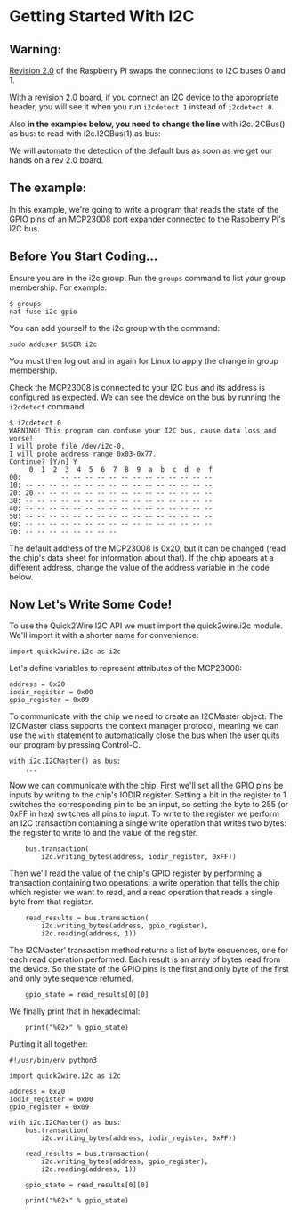 Getting Started With I2C
========================


Warning:
-------

[Revision 2.0](http://www.raspberrypi.org/archives/1929) of the Raspberry Pi swaps the connections to I2C buses 0 and 1.

With a revision 2.0 board, if you connect an I2C device to the appropriate header,
you will see it when you run `i2cdetect 1` instead of `i2cdetect 0`.

Also **in the examples below, you need to change the line**
    with i2c.I2CBus() as bus:
to read
    with i2c.I2CBus(1) as bus:

We will automate the detection of the default bus as soon as we get our hands on a rev 2.0 board.

The example:
------------

In this example, we're going to write a program that reads the state
of the GPIO pins of an MCP23008 port expander connected to the
Raspberry Pi's I2C bus.

Before You Start Coding...
--------------------------

Ensure you are in the i2c group.  Run the `groups` command to list
your group membership. For example:

    $ groups
    nat fuse i2c gpio

You can add yourself to the i2c group with the command:

    sudo adduser $USER i2c

You must then log out and in again for Linux to apply the change in
group membership.

Check the MCP23008 is connected to your I2C bus and its address is
configured as expected.  We can see the device on the bus by running
the `i2cdetect` command:

    $ i2cdetect 0
    WARNING! This program can confuse your I2C bus, cause data loss and worse!
    I will probe file /dev/i2c-0.
    I will probe address range 0x03-0x77.
    Continue? [Y/n] Y
         0  1  2  3  4  5  6  7  8  9  a  b  c  d  e  f
    00:          -- -- -- -- -- -- -- -- -- -- -- -- -- 
    10: -- -- -- -- -- -- -- -- -- -- -- -- -- -- -- -- 
    20: 20 -- -- -- -- -- -- -- -- -- -- -- -- -- -- -- 
    30: -- -- -- -- -- -- -- -- -- -- -- -- -- -- -- -- 
    40: -- -- -- -- -- -- -- -- -- -- -- -- -- -- -- -- 
    50: -- -- -- -- -- -- -- -- -- -- -- -- -- -- -- -- 
    60: -- -- -- -- -- -- -- -- -- -- -- -- -- -- -- -- 
    70: -- -- -- -- -- -- -- --                         

The default address of the MCP23008 is 0x20, but it can be changed
(read the chip's data sheet for information about that).  If the chip
appears at a different address, change the value of the address
variable in the code below.

Now Let's Write Some Code!
--------------------------

To use the Quick2Wire I2C API we must import the quick2wire.i2c
module.  We'll import it with a shorter name for convenience:

    import quick2wire.i2c as i2c

Let's define variables to represent attributes of the MCP23008:

    address = 0x20
    iodir_register = 0x00
    gpio_register = 0x09

To communicate with the chip we need to create an I2CMaster object.  The
I2CMaster class supports the context manager protocol, meaning we can use
the `with` statement to automatically close the bus when the user
quits our program by pressing Control-C.

    with i2c.I2CMaster() as bus:
        ...

Now we can communicate with the chip.  First we'll set all the GPIO
pins be inputs by writing to the chip's IODIR register. Setting a bit
in the register to 1 switches the corresponding pin to be an input, so
setting the byte to 255 (or 0xFF in hex) switches all pins to input.
To write to the register we perform an I2C transaction containing a
single write operation that writes two bytes: the register to
write to and the value of the register.

        bus.transaction(
            i2c.writing_bytes(address, iodir_register, 0xFF))

Then we'll read the value of the chip's GPIO register by performing a
transaction containing two operations: a write operation that tells
the chip which register we want to read, and a read operation that
reads a single byte from that register.

        read_results = bus.transaction(
            i2c.writing_bytes(address, gpio_register),
            i2c.reading(address, 1))

The I2CMaster' transaction method returns a list of byte sequences, one
for each read operation performed.  Each result is an array of bytes
read from the device.  So the state of the GPIO pins is the first and
only byte of the first and only byte sequence returned.

        gpio_state = read_results[0][0]

We finally print that in hexadecimal:

        print("%02x" % gpio_state)

Putting it all together:

    #!/usr/bin/env python3
    
    import quick2wire.i2c as i2c
    
    address = 0x20
    iodir_register = 0x00
    gpio_register = 0x09
    
    with i2c.I2CMaster() as bus:    
        bus.transaction(
            i2c.writing_bytes(address, iodir_register, 0xFF))
        
        read_results = bus.transaction(
            i2c.writing_bytes(address, gpio_register),
            i2c.reading(address, 1))
        
        gpio_state = read_results[0][0]
        
        print("%02x" % gpio_state)
